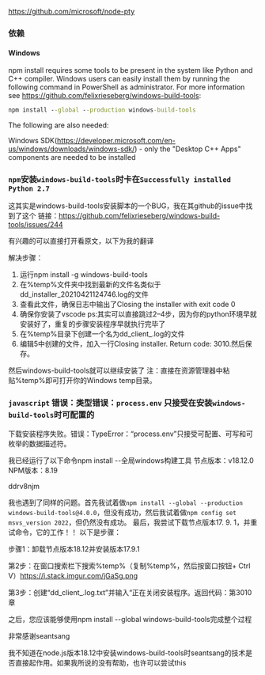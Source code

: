 
https://github.com/microsoft/node-pty

### 依赖

#### Windows


npm install requires some tools to be present in the system like Python and C++ compiler. Windows users can easily install them by running the following command in PowerShell as administrator. For more information see https://github.com/felixrieseberg/windows-build-tools:

```cmd
npm install --global --production windows-build-tools
```

The following are also needed:

Windows SDK(https://developer.microsoft.com/en-us/windows/downloads/windows-sdk/) - only the "Desktop C++ Apps" components are needed to be installed

### `npm`安装`windows-build-tools`时卡在`Successfully installed Python 2.7`

这其实是windows-build-tools安装脚本的一个BUG，我在其github的issue中找到了这个
链接：https://github.com/felixrieseberg/windows-build-tools/issues/244

有兴趣的可以直接打开看原文，以下为我的翻译

解决步骤：
1. 运行npm install -g windows-build-tools
2. 在%temp%文件夹中找到最新的文件名类似于dd_installer_20210421124746.log的文件
3. 查看此文件，确保日志中输出了Closing the installer with exit code 0
4. 确保你安装了vscode
ps:其实可以直接跳过2–4步，因为你的python环境早就安装好了，重复的步骤安装程序早就执行完毕了
1. 在%temp%目录下创建一个名为dd_client_.log的文件
2. 编辑5中创建的文件，加入一行Closing installer. Return code: 3010.然后保存。

然后windows-build-tools就可以继续安装了
注：直接在资源管理器中粘贴%temp%即可打开你的Windows temp目录。

### `javascript` 错误：类型错误：`process.env` 只接受在安装`windows-build-tools`时可配置的

下载安装程序失败。错误：TypeError：“process.env”只接受可配置、可写和可枚举的数据描述符。

我已经运行了以下命令npm install --全局windows构建工具
节点版本：v18.12.0 NPM版本：8.19

ddrv8njm

我也遇到了同样的问题。首先我试着做`npm install --global --production windows-build-tools@4.0.0`，但没有成功，然后我试着做`npm config set msvs_version 2022`，但仍然没有成功。
最后，我尝试下载节点版本17. 9. 1，并重试命令，它的工作！！
以下是步骤：

步骤1：卸载节点版本18.12并安装版本17.9.1

第2步：在窗口搜索栏下搜索%temp%（复制%temp%，然后按窗口按钮+ Ctrl V）https://i.stack.imgur.com/jGaSg.png

第3步：创建“dd_client_.log.txt”并输入“正在关闭安装程序。返回代码：第3010章

之后，您应该能够使用npm install --global windows-build-tools完成整个过程

非常感谢seantsang

我不知道在node.js版本18.12中安装windows-build-tools时seantsang的技术是否直接起作用。如果我所说的没有帮助，也许可以尝试this